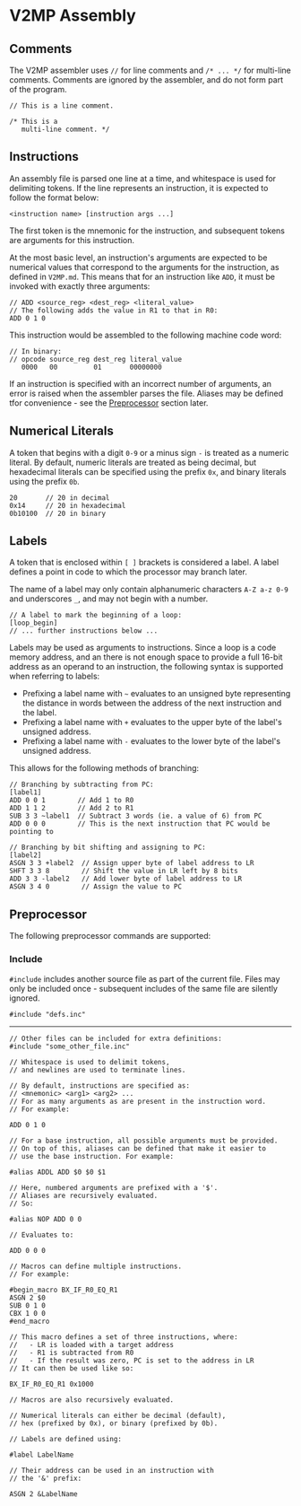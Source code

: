 V2MP Assembly
=============

## Comments

The V2MP assembler uses `//` for line comments and `/* ... */` for multi-line comments. Comments are ignored by the assembler, and do not form part of the program.

```
// This is a line comment.

/* This is a
   multi-line comment. */
```

## Instructions

An assembly file is parsed one line at a time, and whitespace is used for delimiting tokens. If the line represents an instruction, it is expected to follow the format below:

```
<instruction name> [instruction args ...]
```

The first token is the mnemonic for the instruction, and subsequent tokens are arguments for this instruction.

At the most basic level, an instruction's arguments are expected to be numerical values that correspond to the arguments for the instruction, as defined in `V2MP.md`. This means that for an instruction like `ADD`, it must be invoked with exactly three arguments:

```
// ADD <source_reg> <dest_reg> <literal_value>
// The following adds the value in R1 to that in R0:
ADD 0 1 0
```

This instruction would be assembled to the following machine code word:

```
// In binary:
// opcode source_reg dest_reg literal_value
   0000   00         01       00000000
```

If an instruction is specified with an incorrect number of arguments, an error is raised when the assembler parses the file. Aliases may be defined tfor convenience - see the [Preprocessor](#preprocessor) section later.

## Numerical Literals

A token that begins with a digit `0-9` or a minus sign `-` is treated as a numeric literal. By default, numeric literals are treated as being decimal, but hexadecimal literals can be specified using the prefix `0x`, and binary literals using the prefix `0b`.

```
20       // 20 in decimal
0x14     // 20 in hexadecimal
0b10100  // 20 in binary
```

## Labels

A token that is enclosed within `[ ]` brackets is considered a label. A label defines a point in code to which the processor may branch later.

The name of a label may only contain alphanumeric characters `A-Z a-z 0-9` and underscores `_`, and may not begin with a number.

```
// A label to mark the beginning of a loop:
[loop_begin]
// ... further instructions below ...
```

Labels may be used as arguments to instructions. Since a loop is a code memory address, and an there is not enough space to provide a full 16-bit address as an operand to an instruction, the following syntax is supported when referring to labels:

* Prefixing a label name with `~` evaluates to an unsigned byte representing the distance in words between the address of the next instruction and the label.
* Prefixing a label name with `+` evaluates to the upper byte of the label's unsigned address.
* Prefixing a label name with `-` evaluates to the lower byte of the label's unsigned address.

This allows for the following methods of branching:

```
// Branching by subtracting from PC:
[label1]
ADD 0 0 1        // Add 1 to R0
ADD 1 1 2        // Add 2 to R1
SUB 3 3 ~label1  // Subtract 3 words (ie. a value of 6) from PC
ADD 0 0 0        // This is the next instruction that PC would be pointing to

// Branching by bit shifting and assigning to PC:
[label2]
ASGN 3 3 +label2  // Assign upper byte of label address to LR
SHFT 3 3 8        // Shift the value in LR left by 8 bits
ADD 3 3 -label2   // Add lower byte of label address to LR
ASGN 3 4 0        // Assign the value to PC

```

## Preprocessor

The following preprocessor commands are supported:

### Include

`#include` includes another source file as part of the current file. Files may only be included once - subsequent includes of the same file are silently ignored.

```
#include "defs.inc"
```

---

```
// Other files can be included for extra definitions:
#include "some_other_file.inc"

// Whitespace is used to delimit tokens,
// and newlines are used to terminate lines.

// By default, instructions are specified as:
// <mnemonic> <arg1> <arg2> ...
// For as many arguments as are present in the instruction word.
// For example:

ADD 0 1 0

// For a base instruction, all possible arguments must be provided.
// On top of this, aliases can be defined that make it easier to
// use the base instruction. For example:

#alias ADDL ADD $0 $0 $1

// Here, numbered arguments are prefixed with a '$'.
// Aliases are recursively evaluated.
// So:

#alias NOP ADD 0 0

// Evaluates to:

ADD 0 0 0

// Macros can define multiple instructions.
// For example:

#begin_macro BX_IF_R0_EQ_R1
ASGN 2 $0
SUB 0 1 0
CBX 1 0 0
#end_macro

// This macro defines a set of three instructions, where:
//   - LR is loaded with a target address
//   - R1 is subtracted from R0
//   - If the result was zero, PC is set to the address in LR
// It can then be used like so:

BX_IF_R0_EQ_R1 0x1000

// Macros are also recursively evaluated.

// Numerical literals can either be decimal (default),
// hex (prefixed by 0x), or binary (prefixed by 0b).

// Labels are defined using:

#label LabelName

// Their address can be used in an instruction with
// the '&' prefix:

ASGN 2 &LabelName
```
